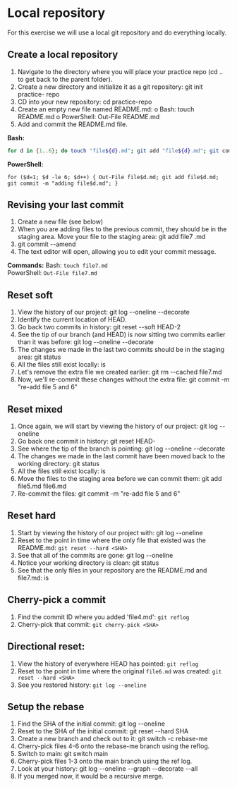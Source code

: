 # Local repository
For this exercise we will use a local git repository and do everything locally.

## Create a local repository

1. Navigate to the directory where you will place your practice repo (cd .. to get back to the parent folder). 
2. Create a new directory and initialize it as a git repository: git init practice- repo 
3. CD into your new repository: cd practice-repo 
4. Create an empty new file named README.md: o Bash: touch README.md o PowerShell: Out-File README.md 
5. Add and commit the README.md file.

__Bash:__
``` sh
for d in {1..6}; do touch "file${d}.md"; git add "file${d}.md"; git commit -m "adding file ${d}"; done 
```
__PowerShell:__
``` pwsh
for ($d=1; $d -le 6; $d++) { Out-File file$d.md; git add file$d.md; git commit -m "adding file$d.md"; } 
```

## Revising your last commit
1. Create a new file (see below)
2. When you are adding files to the previous commit, they should be in the staging area. Move your file to the staging area: git add file7 .md 
3. git commit --amend 
4. The text editor will open, allowing you to edit your commit message. 

__Commands:__
Bash: `touch file7.md`  
PowerShell: `Out-File file7.md`

## Reset soft
1. View the history of our project: git log --oneline --decorate 
2. Identify the current location of HEAD. 
3. Go back two commits in history: git reset --soft HEAD-2 
4. See the tip of our branch (and HEAD) is now sitting two commits earlier than it was before: git log --oneline --decorate 
5. The changes we made in the last two commits should be in the staging area: git status 
6. All the files still exist locally: is 
7. Let's remove the extra file we created earlier: git rm --cached file7.md 
8. Now, we'll re-commit these changes without the extra file: git commit -m "re-add file 5 and 6" 

## Reset mixed
1. Once again, we will start by viewing the history of our project: git log --oneline 
2. Go back one commit in history: git reset HEAD-
3. See where the tip of the branch is pointing: git log --oneline --decorate 
4. The changes we made in the last commit have been moved back to the working directory: git status 
5. All the files still exist locally: is 
6. Move the files to the staging area before we can commit them: git add file5.md file6.md 
7. Re-commit the files: git commit -m "re-add file 5 and 6" 

## Reset hard
1. Start by viewing the history of our project with: git log --oneline 
2. Reset to the point in time where the only file that existed was the README.md: `git reset --hard <SHA>`
3. See that all of the commits are gone: git log --oneline 
4. Notice your working directory is clean: git status 
5. See that the only files in your repository are the README.md and file7.md: is 

## Cherry-pick a commit
1. Find the commit ID where you added 'file4.md': `git reflog`
1. Cherry-pick that commit: `git cherry-pick <SHA>`

## Directional reset:
1. View the history of everywhere HEAD has pointed: `git reflog`
1. Reset to the point in time where the original `file6.md` was created: `git reset --hard <SHA>`
1. See you restored history: `git log --oneline`

## Setup the rebase
1. Find the SHA of the initial commit: git log --oneline 
2. Reset to the SHA of the initial commit: git reset --hard SHA 
3. Create a new branch and check out to it: git switch -c rebase-me 
4. Cherry-pick files 4-6 onto the rebase-me branch using the reflog. 
5. Switch to main: git switch main 
6. Cherry-pick files 1-3 onto the main branch using the ref log. 
7. Look at your history: git log --oneline --graph --decorate --all 
8. If you merged now, it would be a recursive merge. 
